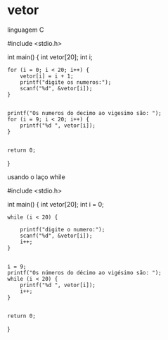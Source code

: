 # vetor
linguagem C

#include <stdio.h>

int main() {
    int vetor[20]; 
    int i;

   
    for (i = 0; i < 20; i++) {
        vetor[i] = i + 1; 
        printf("digite os numeros:");
        scanf("%d", &vetor[i]);
    }

    
    printf("Os numeros do decimo ao vigesimo são: ");
    for (i = 9; i < 20; i++) {
        printf("%d ", vetor[i]);
    }


    return 0;
}





usando o laço while

#include <stdio.h>

int main() {
    int vetor[20]; 
    int i = 0; 

  
    while (i < 20) {

        printf("digite o numero:");
        scanf("%d", &vetor[i]);
        i++;
    }

    
    i = 9; 
    printf("Os números do décimo ao vigésimo são: ");
    while (i < 20) {
        printf("%d ", vetor[i]);
        i++;
    }


    return 0;
}

